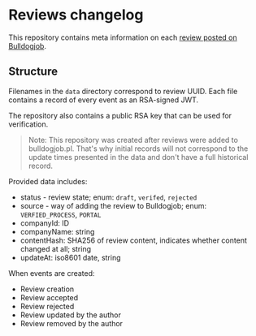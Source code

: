 # Reviews changelog

This repository contains meta information on each [review posted on Bulldogjob](https://bulldogjob.pl/companies/profiles).

## Structure

Filenames in the `data` directory correspond to review UUID. Each file contains a record of every event as an RSA-signed JWT.

The repository also contains a public RSA key that can be used for verification.

> Note: This repository was created after reviews were added to bulldogjob.pl. That's why initial records will not correspond to the update times presented in the data and don't have a full historical record.

Provided data includes:
- status - review state; enum: `draft`, `verifed`, `rejected`
- source - way of adding the review to Bulldogjob; enum: `VERFIED_PROCESS`, `PORTAL`
- companyId: ID
- companyName: string
- contentHash: SHA256 of review content, indicates whether content changed at all; string
- updateAt: iso8601 date, string

When events are created:
- Review creation
- Review accepted
- Review rejected
- Review updated by the author
- Review removed by the author

